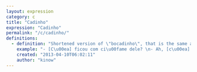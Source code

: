 ```yaml
---
layout: expression
category: c
title: "Cadinho"
expression: "Cadinho"
permalink: "/c/cadinho/"
definitions:
  - definition: "Shortened version of \"bocadinho\", that is the same as modicum, or just a little bit."
    example: "- [C\u00ea] ficou com ci\u00fame dele? \n- Ah, [c\u00ea] sabe... s\u00f3 um cadinho."
    created: "2013-04-10T06:02:11"
    author: "kinow"
---
```

